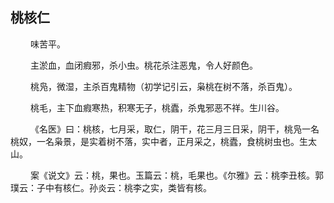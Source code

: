 ## 桃核仁
<p>&emsp;&emsp;
味苦平。
</p>
<p>&emsp;&emsp;
主淤血，血闭瘕邪，杀小虫。桃花杀注恶鬼，令人好颜色。
</p>
<p>&emsp;&emsp;
桃凫，微湿，主杀百鬼精物（初学记引云，枭桃在树不落，杀百鬼）。
</p>
<p>&emsp;&emsp;
桃毛，主下血瘕寒热，积寒无子，桃蠹，杀鬼邪恶不祥。生川谷。
</p>
<p>&emsp;&emsp;
《名医》曰：桃核，七月采，取仁，阴干，花三月三日采，阴干，桃凫一名桃奴，一名枭景，是实着树不落，实中者，正月采之，桃蠹，食桃树虫也。生太山。
</p>
<p>&emsp;&emsp;
案《说文》云：桃，果也。玉篇云：桃，毛果也。《尔雅》云：桃李丑核。郭璞云：子中有核仁。孙炎云：桃李之实，类皆有核。
</p>